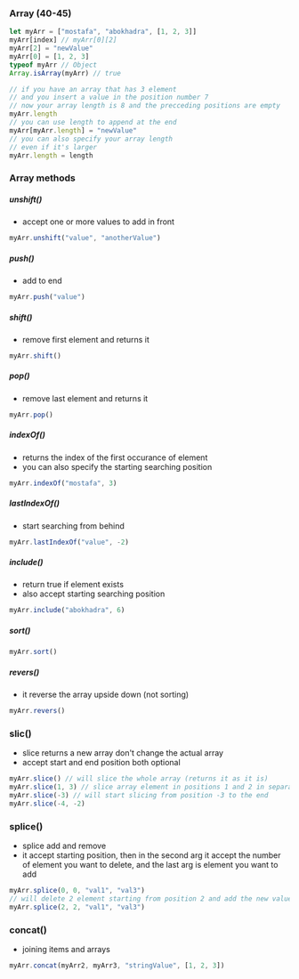 ### Array (40-45)
```js
let myArr = ["mostafa", "abokhadra", [1, 2, 3]]
myArr[index] // myArr[0][2] 
myArr[2] = "newValue"
myArr[0] = [1, 2, 3]
typeof myArr // Object
Array.isArray(myArr) // true

// if you have an array that has 3 element
// and you insert a value in the position number 7
// now your array length is 8 and the precceding positions are empty
myArr.length
// you can use length to append at the end
myArr[myArr.length] = "newValue"
// you can also specify your array length
// even if it's larger
myArr.length = length
```

### Array methods

##### unshift()
- accept one or more values to add in front
```js
myArr.unshift("value", "anotherValue")
```

##### push()
- add to end
```js
myArr.push("value")
```

##### shift()
- remove first element and returns it
```js
myArr.shift()
```

##### pop()
- remove last element and returns it
```js
myArr.pop()
```

##### indexOf()
- returns the index of the first occurance of element
- you can also specify the starting searching position
```js
myArr.indexOf("mostafa", 3)
```

##### lastIndexOf()
- start searching from behind
```js
myArr.lastIndexOf("value", -2)
```

##### include()
- return true if element exists
- also accept starting searching position
```js
myArr.include("abokhadra", 6)
```

##### sort()
```js
myArr.sort()
```

##### revers()
- it reverse the array upside down (not sorting)
```js
myArr.revers()
```

### slic()
- slice returns a new array don't change the actual array
- accept start and end position both optional
```js
myArr.slice() // will slice the whole array (returns it as it is)
myArr.slice(1, 3) // slice array element in positions 1 and 2 in separate array
myArr.slice(-3) // will start slicing from position -3 to the end
myArr.slice(-4, -2)
```

### splice()
- splice add and remove
- it accept starting position, then in the second arg it accept the number of element you want to delete, and the last arg is element you want to add
```js
myArr.splice(0, 0, "val1", "val3")
// will delete 2 element starting from position 2 and add the new values in their places
myArr.splice(2, 2, "val1", "val3")
```

### concat()
- joining items and arrays
```js
myArr.concat(myArr2, myArr3, "stringValue", [1, 2, 3])
```